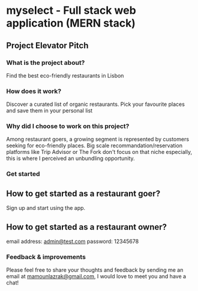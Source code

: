 # myselect - Full stack web application (MERN stack)

## Project Elevator Pitch

### What is the project about? 

Find the best eco-friendly restaurants in Lisbon

### How does it work? 

Discover a curated list of organic restaurants. Pick your favourite places and save them in your personal list 

### Why did I choose to work on this project? 

Among restaurant goers, a growing segment is represented by customers seeking for eco-friendly places. 
Big scale recommandation/reservation platforms like Trip Advisor or The Fork don't focus on that niche especially, this is where I perceived an unbundling opportunity. 

### Get started

## How to get started as a restaurant goer? 

Sign up and start using the app.

## How to get started as a restaurant owner? 

email address: admin@test.com
password: 12345678

### Feedback & improvements

Please feel free to share your thoughts and feedback by sending me an email at mamounlazrak@gmail.com, I would love to meet you and have a chat! 
